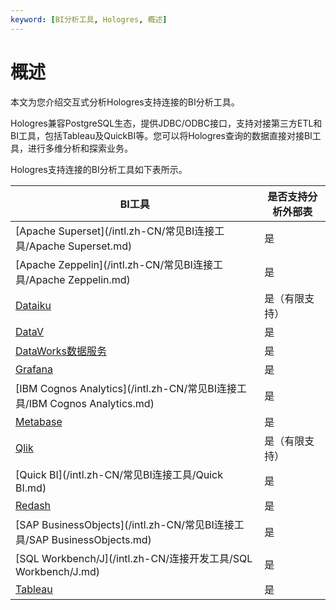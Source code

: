 ```yaml
---
keyword: [BI分析工具, Hologres, 概述]
---
```


# 概述

本文为您介绍交互式分析Hologres支持连接的BI分析工具。

Hologres兼容PostgreSQL生态，提供JDBC/ODBC接口，支持对接第三方ETL和BI工具，包括Tableau及QuickBI等。您可以将Hologres查询的数据直接对接BI工具，进行多维分析和探索业务。

Hologres支持连接的BI分析工具如下表所示。

|BI工具|是否支持分析外部表|
|----|---------|
|[Apache Superset](/intl.zh-CN/常见BI连接工具/Apache Superset.md)|是|
|[Apache Zeppelin](/intl.zh-CN/常见BI连接工具/Apache Zeppelin.md)|是|
|[Dataiku](/intl.zh-CN/常见BI连接工具/Dataiku.md)|是（有限支持）|
|[DataV](/intl.zh-CN/常见BI连接工具/DataV.md)|是|
|[DataWorks数据服务](/intl.zh-CN/常见BI连接工具/DataWorks数据服务.md)|是|
|[Grafana](/intl.zh-CN/常见BI连接工具/Grafana.md)|是|
|[IBM Cognos Analytics](/intl.zh-CN/常见BI连接工具/IBM Cognos Analytics.md)|是|
|[Metabase](/intl.zh-CN/常见BI连接工具/Metabase.md)|是|
|[Qlik](/intl.zh-CN/常见BI连接工具/Qlik.md)|是（有限支持）|
|[Quick BI](/intl.zh-CN/常见BI连接工具/Quick BI.md)|是|
|[Redash](/intl.zh-CN/常见BI连接工具/Redash.md)|是|
|[SAP BusinessObjects](/intl.zh-CN/常见BI连接工具/SAP BusinessObjects.md)|是|
|[SQL Workbench/J](/intl.zh-CN/连接开发工具/SQL Workbench/J.md)|是|
|[Tableau](/intl.zh-CN/常见BI连接工具/Tableau.md)|是|

